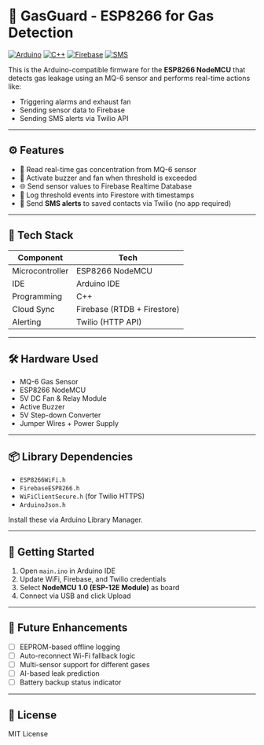 # 🔌 GasGuard - ESP8266 for Gas Detection

[![Arduino](https://img.shields.io/badge/Platform-ESP8266-orange.svg)](https://www.espressif.com/en/products/socs/esp8266)
[![C++](https://img.shields.io/badge/Language-C++-blue.svg)]()
[![Firebase](https://img.shields.io/badge/Data-Firebase-lightgreen.svg)](https://firebase.google.com/)
[![SMS](https://img.shields.io/badge/Alert-Twilio-red.svg)](https://www.twilio.com/)

This is the Arduino-compatible firmware for the **ESP8266 NodeMCU** that detects gas leakage using an MQ-6 sensor and performs real-time actions like:

- Triggering alarms and exhaust fan
- Sending sensor data to Firebase
- Sending SMS alerts via Twilio API

---

## ⚙️ Features

- 🧪 Read real-time gas concentration from MQ-6 sensor
- 🔔 Activate buzzer and fan when threshold is exceeded
- 🌐 Send sensor values to Firebase Realtime Database
- 📄 Log threshold events into Firestore with timestamps
- 📩 Send **SMS alerts** to saved contacts via Twilio (no app required)

---

## 🔧 Tech Stack

| Component        | Tech              |
|------------------|-------------------|
| Microcontroller  | ESP8266 NodeMCU   |
| IDE              | Arduino IDE       |
| Programming      | C++               |
| Cloud Sync       | Firebase (RTDB + Firestore) |
| Alerting         | Twilio (HTTP API) |

---

## 🛠 Hardware Used

- MQ-6 Gas Sensor
- ESP8266 NodeMCU
- 5V DC Fan & Relay Module
- Active Buzzer
- 5V Step-down Converter
- Jumper Wires + Power Supply

---

## 📦 Library Dependencies

- `ESP8266WiFi.h`
- `FirebaseESP8266.h`
- `WiFiClientSecure.h` (for Twilio HTTPS)
- `ArduinoJson.h`

Install these via Arduino Library Manager.

---

## 🚀 Getting Started

1. Open `main.ino` in Arduino IDE  
2. Update WiFi, Firebase, and Twilio credentials  
3. Select **NodeMCU 1.0 (ESP-12E Module)** as board  
4. Connect via USB and click Upload

---

## 🔮 Future Enhancements

- [ ] EEPROM-based offline logging
- [ ] Auto-reconnect Wi-Fi fallback logic
- [ ] Multi-sensor support for different gases
- [ ] AI-based leak prediction
- [ ] Battery backup status indicator

---

## 📄 License

MIT License

